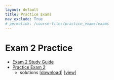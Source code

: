 ```yaml
---
layout: default
title: Practice Exams
nav_exclude: True
# permalink: /course-files/practice_exams/exams
---
```


# Exam 2 Practice
* <a href="https://docs.google.com/document/d/1csb0dze9KSCU5F0FqiHzDOryXRND0MHjs8PptNZQQk0/edit?usp=sharing" target="_blank">Exam 2 Study Guide <i class="fas fa-external-link-alt"></i></a>
* <a href="https://docs.google.com/document/d/1tfoq7r2pEVd65lmZ20aKG43lBGsZH_oBbpf1o3LXYoE/edit?usp=sharing" target="_blank">Practice Exam 2 <i class="fas fa-external-link-alt"></i></a>
  * solutions [[download](exam2_answers.py)] [[view](https://github.com/eecs110/winter2019/blob/master/course-files/practice_exams/final/exam2_answers.py)]